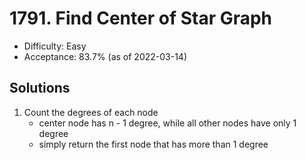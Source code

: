 # 1791. Find Center of Star Graph
- Difficulty: Easy
- Acceptance: 83.7% (as of 2022-03-14)

## Solutions

1. Count the degrees of each node
   * center node has n - 1 degree, while all other nodes have only 1 degree
   * simply return the first node that has more than 1 degree